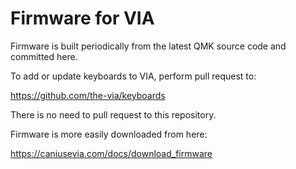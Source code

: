 # Firmware for VIA

Firmware is built periodically from the latest QMK source code and committed here.

To add or update keyboards to VIA, perform pull request to:

https://github.com/the-via/keyboards

There is no need to pull request to this repository.

Firmware is more easily downloaded from here:

https://caniusevia.com/docs/download_firmware

